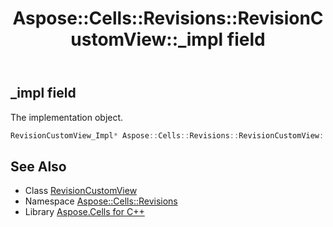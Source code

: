﻿---
title: Aspose::Cells::Revisions::RevisionCustomView::_impl field
linktitle: _impl
second_title: Aspose.Cells for C++ API Reference
description: 'Aspose::Cells::Revisions::RevisionCustomView::_impl field. The implementation object in C++.'
type: docs
weight: 800
url: /cpp/aspose.cells.revisions/revisioncustomview/_impl/
---
## _impl field


The implementation object.

```cpp
RevisionCustomView_Impl* Aspose::Cells::Revisions::RevisionCustomView::_impl
```

## See Also

* Class [RevisionCustomView](../)
* Namespace [Aspose::Cells::Revisions](../../)
* Library [Aspose.Cells for C++](../../../)
